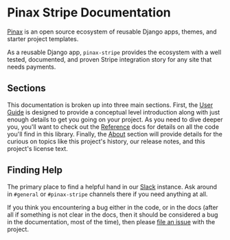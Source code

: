 # Pinax Stripe Documentation

[Pinax](http://pinaxproject.com/pinax/) is an open source ecosystem
of reusable Django apps, themes, and starter project templates.

As a reusable Django app, `pinax-stripe` provides the ecosystem with
a well tested, documented, and proven Stripe integration story for
any site that needs payments.

## Sections

This documentation is broken up into three main sections. First, the
[User Guide](user-guide/getting-started.md) is designed to provide a conceptual
level introduction along with just enough details to get you going on your
project. As you need to dive deeper you, you'll want to check out the
[Reference](reference/actions.md) docs for details on all the code you'll find
in this library. Finally, the [About](about/history.md) section will provide
details for the curious on topics like this project's history, our release
notes, and this project's license text.

## Finding Help

The primary place to find a helpful hand in our [Slack](http://slack.pinaxproject.com/)
instance. Ask around in `#general` or `#pinax-stripe` channels there if you
need anything at all.

If you think you encountering a bug either in the code, or in the docs (after
all if something is not clear in the docs, then it should be considered a
bug in the documentation, most of the time), then please [file an issue](http://github.com/pinax/pinax-stripe/issues/) with the project.
